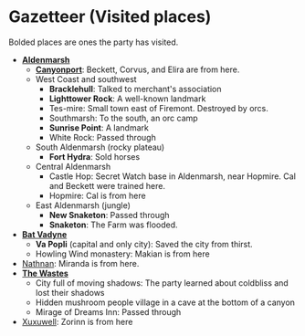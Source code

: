 # Gazetteer (Visited places)
Bolded places are ones the party has visited.

- **[Aldenmarsh](aldenmarsh.md)**
    - **[Canyonport](canyonport.md)**: Beckett, Corvus, and Elira are from here.
    - West Coast and southwest
        - **Bracklehull**: Talked to merchant's association
        - **Lighttower Rock**: A well-known landmark
        - Tes-mire: Small town east of Firemont. Destroyed by orcs.
        - Southmarsh: To the south, an orc camp
        - **Sunrise Point**: A landmark
        - White Rock: Passed through
    - South Aldenmarsh (rocky plateau)
        - **Fort Hydra**: Sold horses
    - Central Aldenmarsh
        - Castle Hop: Secret Watch base in Aldenmarsh, near Hopmire. Cal and Beckett were trained here.
        - Hopmire: Cal is from here
    - East Aldenmarsh (jungle)
        - **New Snaketon**: Passed through
        - **Snaketon**: The Farm was flooded.
- **[Bat Vadyne](bat_vadyne.md)**
    - **Va Popli** (capital and only city): Saved the city from thirst.
    - Howling Wind monastery: Makian is from here
- [Nathnan](nathnan.md): Miranda is from here.
- **[The Wastes](wastes.md)**
    - City full of moving shadows: The party learned about coldbliss and lost their shadows
    - Hidden mushroom people village in a cave at the bottom of a canyon
    - Mirage of Dreams Inn: Passed through
- [Xuxuwell](xuxuwell.md): Zorinn is from here
